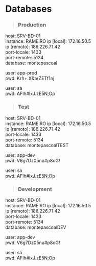 # Databases

> ### **Production**
host: SRV-BD-01  
instance: RAMEIRO
ip [local]: 172.16.50.5  
ip [remoto]: 186.226.71.42   
port-locale: 1433  
port-remote: 5134   
database: montepascoal  

user: app-prod  
pwd: Krh+.X&a(ZETf1nj  

user: sa  
pwd: AFlh#lxJ.zE5N;Op  

> ### **Test**
host: SRV-BD-01  
instance: RAMEIRO
ip [local]: 172.16.50.5  
ip [remoto]: 186.226.71.42   
port-locale: 1433  
port-remote: 5134   
database: montepascoalTEST  

user: app-dev  
pwd: V6g7Dz05nu#p8oG!  

user: sa  
pwd: AFlh#lxJ.zE5N;Op  

> ### **Development**
host: SRV-BD-01  
instance: RAMEIRO
ip [local]: 172.16.50.5  
ip [remoto]: 186.226.71.42   
port-locale: 1433  
port-remote: 5134   
database: montepascoalDEV  

user: app-dev  
pwd: V6g7Dz05nu#p8oG!  

user: sa  
pwd: AFlh#lxJ.zE5N;Op  